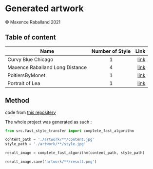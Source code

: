 # Generated artwork

&copy; Maxence Raballand 2021

## Table of content

| Name     | Number of Style | Link |
| --- |:------:| -----------------:|
| Curvy Blue Chicago              | 1               | [link](artwork/Curvy%20blue%20Chicago/README.md)               |
| Maxence Raballand Long Distance | 4               | [link](artwork/Maxence%20Raballand%20Long%20distance/README.md)|
| PoitiersByMonet                 | 1               | [link](artwork/PoitiersByMonet/README.md)                      |
| Portrait of Lea                 | 1               | [link](artwork/Portrait%20of%20Lea%20Noireaux/README.md)       |


## Method

code from [this repositery](https://github.com/maxencerb/Style_transfer_tensorflow)

The whole project was generated as such :

```python
from src.fast_style_transfer import complete_fast_algorithm

content_path = './artwork/**/content.jpg'
style_path = './artwork/**/style.jpg'

result_image = complete_fast_algorithm(content_path, style_path)

result_image.save('artwork/**/result.png')
```